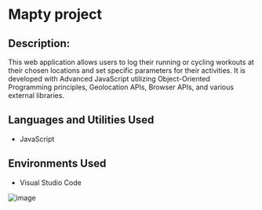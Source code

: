 Mapty project
=======================

Description:
-----------
This web application allows users to log their running or cycling workouts at their chosen locations and set specific parameters for their activities. It is developed with Advanced JavaScript utilizing Object-Oriented Programming principles, Geolocation APIs, Browser APIs, and various external libraries.

Languages and Utilities Used
-----------
* JavaScript

Environments Used
-----------
* Visual Studio Code

![image](https://github.com/DanielKohl1991/Mapty-project-from-JS-course/assets/67060562/684ee29e-9752-4d7d-b3ba-a2510f0963bd)

